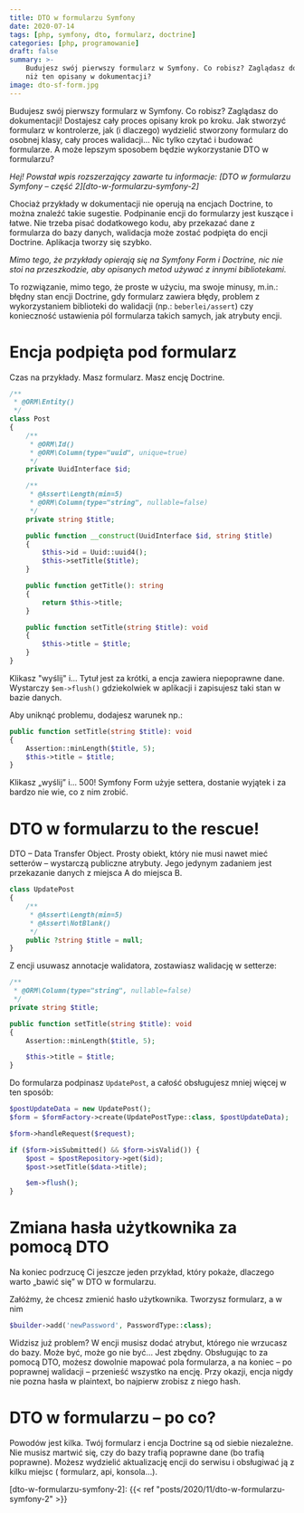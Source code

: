 ```yaml
---
title: DTO w formularzu Symfony
date: 2020-07-14
tags: [php, symfony, dto, formularz, doctrine]
categories: [php, programowanie]
draft: false
summary: >-
    Budujesz swój pierwszy formularz w Symfony. Co robisz? Zaglądasz do dokumentacji! Ale może jest lepszy sposób, 
    niż ten opisany w dokumentacji?
image: dto-sf-form.jpg
---
```


Budujesz swój pierwszy formularz w Symfony. Co robisz? Zaglądasz do dokumentacji! Dostajesz cały proces opisany krok po
kroku. Jak stworzyć formularz w kontrolerze, jak (i dlaczego) wydzielić stworzony formularz do osobnej klasy, cały
proces walidacji… Nic tylko czytać i budować formularze. A może lepszym sposobem będzie wykorzystanie DTO w formularzu?

*Hej! Powstał wpis rozszerzający zawarte tu informacje: [DTO w formularzu Symfony – część 2][dto-w-formularzu-symfony-2]*

Chociaż przykłady w dokumentacji nie operują na encjach Doctrine, to można znaleźć takie sugestie. Podpinanie encji do
formularzy jest kuszące i łatwe. Nie trzeba pisać dodatkowego kodu, aby przekazać dane z formularza do bazy danych,
walidacja może zostać podpięta do encji Doctrine. Aplikacja tworzy się szybko.

*Mimo tego, że przykłady opierają się na Symfony Form i Doctrine, nic nie stoi na przeszkodzie, aby opisanych metod
używać z innymi bibliotekami.*

To rozwiązanie, mimo tego, że proste w użyciu, ma swoje minusy, m.in.: błędny stan encji Doctrine, gdy formularz zawiera
błędy, problem z wykorzystaniem biblioteki do walidacji (np.: `beberlei/assert`) czy konieczność ustawienia pól
formularza takich samych, jak atrybuty encji.

# Encja podpięta pod formularz

Czas na przykłady. Masz formularz. Masz encję Doctrine.

```php
/**
 * @ORM\Entity()
 */
class Post
{
    /**
     * @ORM\Id()
     * @ORM\Column(type="uuid", unique=true)
     */
    private UuidInterface $id;

    /**
     * @Assert\Length(min=5)
     * @ORM\Column(type="string", nullable=false)
     */
    private string $title;

    public function __construct(UuidInterface $id, string $title)
    {
        $this->id = Uuid::uuid4();
        $this->setTitle($title);
    }

    public function getTitle(): string
    {
        return $this->title;
    }

    public function setTitle(string $title): void
    {
        $this->title = $title;
    }
}
```  

Klikasz "wyślij" i... Tytuł jest za krótki, a encja zawiera niepoprawne dane. Wystarczy `$em->flush()` gdziekolwiek w
aplikacji i zapisujesz taki stan w bazie danych.

Aby uniknąć problemu, dodajesz warunek np.:

```php
public function setTitle(string $title): void
{
    Assertion::minLength($title, 5);
    $this->title = $title;
}
```

Klikasz „wyślij” i… 500! Symfony Form użyje settera, dostanie wyjątek i za bardzo nie wie, co z nim zrobić.

# DTO w formularzu to the rescue!

DTO – Data Transfer Object. Prosty obiekt, który nie musi nawet mieć setterów – wystarczą publiczne atrybuty. Jego
jedynym zadaniem jest przekazanie danych z miejsca A do miejsca B.

```php
class UpdatePost
{
    /**
     * @Assert\Length(min=5)
     * @Assert\NotBlank()
     */
    public ?string $title = null;
}
``` 

Z encji usuwasz annotacje walidatora, zostawiasz walidację w setterze:

```php
/**
 * @ORM\Column(type="string", nullable=false)
 */
private string $title;

public function setTitle(string $title): void
{
    Assertion::minLength($title, 5);

    $this->title = $title;
}
```

Do formularza podpinasz `UpdatePost`, a całość obsługujesz mniej więcej w ten sposób:

```php
$postUpdateData = new UpdatePost();
$form = $formFactory->create(UpdatePostType::class, $postUpdateData);

$form->handleRequest($request);

if ($form->isSubmitted() && $form->isValid()) {
    $post = $postRepository->get($id);
    $post->setTitle($data->title);

    $em->flush();
}
```

# Zmiana hasła użytkownika za pomocą DTO

Na koniec podrzucę Ci jeszcze jeden przykład, który pokaże, dlaczego warto „bawić się” w DTO w formularzu.

Załóżmy, że chcesz zmienić hasło użytkownika. Tworzysz formularz, a w nim

```php
$builder->add('newPassword', PasswordType::class);
``` 

Widzisz już problem? W encji musisz dodać atrybut, którego nie wrzucasz do bazy. Może być, może go nie być… Jest zbędny.
Obsługując to za pomocą DTO, możesz dowolnie mapować pola formularza, a na koniec – po poprawnej walidacji – przenieść
wszystko na encję. Przy okazji, encja nigdy nie pozna hasła w plaintext, bo najpierw zrobisz z niego hash.

# DTO w formularzu – po co?

Powodów jest kilka. Twój formularz i encja Doctrine są od siebie niezależne. Nie musisz martwić się, czy do bazy trafią
poprawne dane (bo trafią poprawne). Możesz wydzielić aktualizację encji do serwisu i obsługiwać ją z kilku miejsc (
formularz, api, konsola…).

[dto-w-formularzu-symfony-2]: {{< ref "posts/2020/11/dto-w-formularzu-symfony-2" >}}
